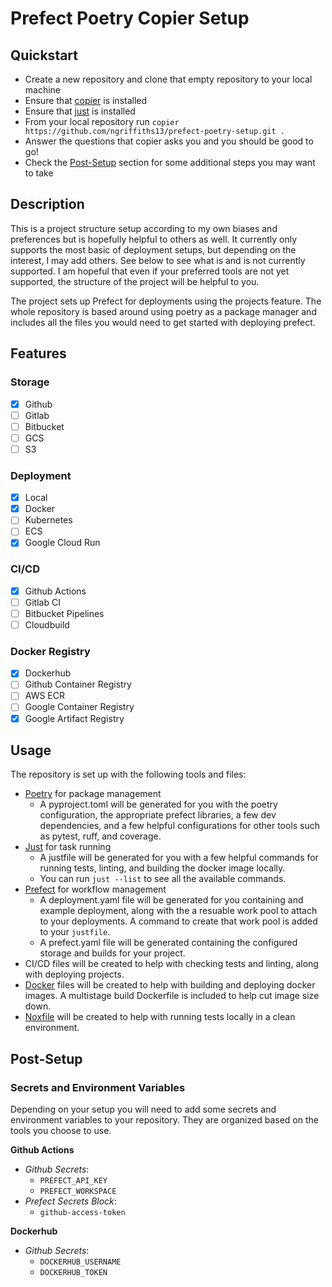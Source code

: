 # Prefect Poetry Copier Setup

## Quickstart
- Create a new repository and clone that empty repository to your local machine
- Ensure that [copier](https://copier.readthedocs.io/en/stable/) is installed
- Ensure that [just](https://just.systems/man/en/) is installed
- From your local repository run `copier https://github.com/ngriffiths13/prefect-poetry-setup.git .`
- Answer the questions that copier asks you and you should be good to go!
- Check the [Post-Setup](#post-setup) section for some additional steps you may want to take

## Description
This is a project structure setup according to my own biases and preferences but is hopefully helpful
to others as well. It currently only supports the most basic of deployment setups, but depending on the
interest, I may add others. See below to see what is and is not currently supported. I am hopeful that even
if your preferred tools are not yet supported, the structure of the project will be helpful to you.

The project sets up Prefect for deployments using the projects feature. The whole repository is based around
using poetry as a package manager and includes all the files you would need to get started with
deploying prefect.

## Features
### Storage
- [x] Github
- [ ] Gitlab
- [ ] Bitbucket
- [ ] GCS
- [ ] S3

### Deployment
- [x] Local
- [x] Docker
- [ ] Kubernetes
- [ ] ECS
- [x] Google Cloud Run

### CI/CD
- [x] Github Actions
- [ ] Gitlab CI
- [ ] Bitbucket Pipelines
- [ ] Cloudbuild

### Docker Registry
- [x] Dockerhub
- [ ] Github Container Registry
- [ ] AWS ECR
- [ ] Google Container Registry
- [x] Google Artifact Registry

## Usage
The repository is set up with the following tools and files:
- [Poetry](https://python-poetry.org/) for package management
  - A pyproject.toml will be generated for you with the poetry configuration, the appropriate prefect libraries, a few dev dependencies, and a few helpful configurations for other tools such as pytest, ruff, and coverage.
- [Just](https://just.systems/man/en/) for task running
  - A justfile will be generated for you with a few helpful commands for running tests, linting, and building the docker image locally.
  - You can run `just --list` to see all the available commands.
- [Prefect](https://www.prefect.io/) for workflow management
  - A deployment.yaml file will be generated for you containing and example deployment, along with the a resuable work pool to attach to your deployments. A command to create that work pool is added to your `justfile`.
  - A prefect.yaml file will be generated containing the configured storage and builds for your project.
- CI/CD files will be created to help with checking tests and linting, along with deploying projects.
- [Docker](https://docs.docker.com/get-started/) files will be created to help with building and deploying docker images. A multistage build Dockerfile is included to help cut image size down.
- [Noxfile](https://nox.thea.codes/en/stable/) will be created to help with running tests locally in a clean environment.

## Post-Setup <a name="post-setup"></a>
### Secrets and Environment Variables
Depending on your setup you will need to add some secrets and environment variables to your repository.
They are organized based on the tools you choose to use.

**Github Actions**
- *Github Secrets*:
  - `PREFECT_API_KEY`
  - `PREFECT_WORKSPACE`
- *Prefect Secrets Block*:
  - `github-access-token`

**Dockerhub**
- *Github Secrets*:
  - `DOCKERHUB_USERNAME`
  - `DOCKERHUB_TOKEN`